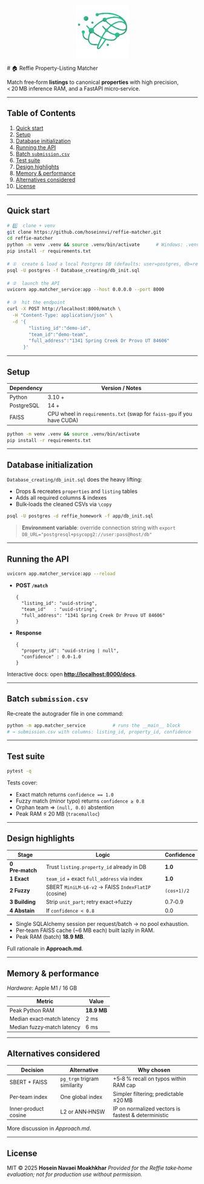 <p align="center">
  <img src="assets/logo.png" width="140" alt="Reffie Matcher logo"/>
</p>
# 🏠 Reffie Property-Listing Matcher

Match free‑form **listings** to canonical **properties** with high precision, < 20 MB inference RAM, and a FastAPI micro‑service.

---

## Table of Contents

1. [Quick start](#quick-start)
2. [Setup](#setup)
3. [Database initialization](#database-initialization)
4. [Running the API](#running-the-api)
5. [Batch `submission.csv`](#batch-submissioncsv)
6. [Test suite](#test-suite)
7. [Design highlights](#design-highlights)
8. [Memory & performance](#memory--performance)
9. [Alternatives considered](#alternatives-considered)
10. [License](#license)

---

## Quick start

```bash
# 0️⃣  clone + venv
git clone https://github.com/hoseinnvi/reffie-matcher.git
cd reffie-matcher
python -m venv .venv && source .venv/bin/activate      # Windows: .venv\Scripts\activate
pip install -r requirements.txt

# ①  create & load a local Postgres DB (defaults: user=postgres, db=reffie_homework)
psql -U postgres -f Database_creating/db_init.sql

# ②  launch the API
uvicorn app.matcher_service:app --host 0.0.0.0 --port 8000

# ③  hit the endpoint
curl -X POST http://localhost:8000/match \
  -H "Content-Type: application/json" \
  -d '{
        "listing_id":"demo-id",
        "team_id":"demo-team",
        "full_address":"1341 Spring Creek Dr Provo UT 84606"
      }'
```

---

## Setup

| Dependency | Version / Notes                                                         |
| ---------- | ----------------------------------------------------------------------- |
| Python     | 3.10 +                                                                  |
| PostgreSQL | 14 +                                                                    |
| FAISS      | CPU wheel in `requirements.txt` (swap for `faiss-gpu` if you have CUDA) |

```bash
python -m venv .venv && source .venv/bin/activate
pip install -r requirements.txt
```

---

## Database initialization

`Database_creating/db_init.sql` does the heavy lifting:

* Drops & recreates `properties` and `listing` tables
* Adds all required columns & indexes
* Bulk‑loads the cleaned CSVs via `\copy`

```bash
psql -U postgres -d reffie_homework -f app/db_init.sql
```

> **Environment variable**: override connection string with
> `export DB_URL="postgresql+psycopg2://user:pass@host/db"`

---

## Running the API

```bash
uvicorn app.matcher_service:app --reload
```

* **POST `/match`**

  ```jsonc
  {
    "listing_id": "uuid-string",
    "team_id"   : "uuid-string",
    "full_address": "1341 Spring Creek Dr Provo UT 84606"
  }
  ```
* **Response**

  ```jsonc
  {
    "property_id": "uuid-string | null",
    "confidence" : 0.0-1.0
  }
  ```

Interactive docs: open **[http://localhost:8000/docs](http://localhost:8000/docs)**.

---

## Batch `submission.csv`

Re‑create the autograder file in one command:

```bash
python -m app.matcher_service          # runs the __main__ block
# → submission.csv with columns: listing_id, property_id, confidence
```

---

## Test suite

```bash
pytest -q
```

Tests cover:

* Exact match returns `confidence == 1.0`
* Fuzzy match (minor typo) returns `confidence ≥ 0.8`
* Orphan team ⇒ `(null, 0.0)` abstention
* Peak RAM ≤ 20 MB (`tracemalloc`)

---

## Design highlights

| Stage           | Logic                                               | Confidence  |
| --------------- | --------------------------------------------------- | ----------- |
| **0 Pre‑match** | Trust `listing.property_id` already in DB           | **1.0**     |
| **1 Exact**     | `team_id` + exact `full_address` via index          | **1.0**     |
| **2 Fuzzy**     | SBERT `MiniLM‑L6‑v2` → FAISS `IndexFlatIP` (cosine) | `(cos+1)/2` |
| **3 Building**  | Strip `unit_part`; retry exact→fuzzy                | 0.7‑0.9     |
| **4 Abstain**   | If `confidence < 0.8`                               | 0.0         |

* Single SQLAlchemy session per request/batch → no pool exhaustion.
* Per‑team FAISS cache (\~6 MB each) built lazily in RAM.
* Peak RAM (batch) **18.9 MB**.

Full rationale in **Approach.md**.

---

## Memory & performance

*Hardware*: Apple M1 / 16 GB

| Metric                     | Value       |
| -------------------------- | ----------- |
| Peak Python RAM            | **18.9 MB** |
| Median exact‑match latency | 2 ms        |
| Median fuzzy‑match latency | 6 ms        |

---

## Alternatives considered

| Decision             | Alternative                  | Why chosen                                          |
| -------------------- | ---------------------------- | --------------------------------------------------- |
| SBERT + FAISS        | `pg_trgm` trigram similarity | +5‑8 % recall on typos within RAM cap               |
| Per‑team index       | One global index             | Simpler filtering; predictable ≤20 MB               |
| Inner‑product cosine | L2 or ANN‑HNSW               | IP on normalized vectors is fastest & deterministic |

More discussion in *Approach.md*.

---

## License

MIT © 2025 **Hosein Navaei Moakhkhar**
*Provided for the Reffie take‑home evaluation; not for production use without permission.*
